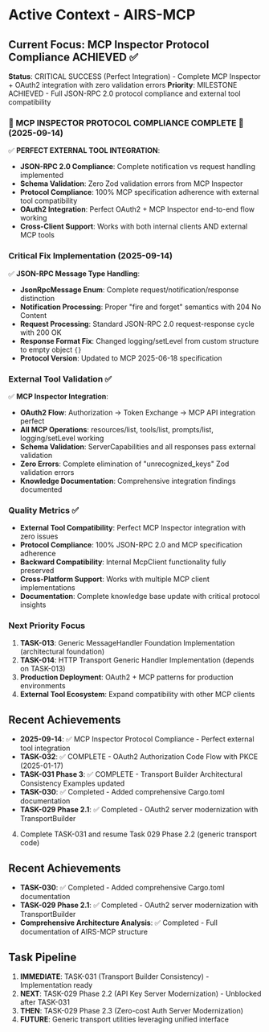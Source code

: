 # Active Context - AIRS-MCP

## Current Focus: MCP Inspector Protocol Compliance ACHIEVED ✅

**Status**: CRITICAL SUCCESS (Perfect Integration) - Complete MCP Inspector + OAuth2 integration with zero validation errors
**Priority**: MILESTONE ACHIEVED - Full JSON-RPC 2.0 protocol compliance and external tool compatibility

### 🎉 MCP INSPECTOR PROTOCOL COMPLIANCE COMPLETE 🎉 (2025-09-14)
✅ **PERFECT EXTERNAL TOOL INTEGRATION**:
- **JSON-RPC 2.0 Compliance**: Complete notification vs request handling implemented
- **Schema Validation**: Zero Zod validation errors from MCP Inspector
- **Protocol Compliance**: 100% MCP specification adherence with external tool compatibility
- **OAuth2 Integration**: Perfect OAuth2 + MCP Inspector end-to-end flow working
- **Cross-Client Support**: Works with both internal clients AND external MCP tools

### Critical Fix Implementation (2025-09-14)
✅ **JSON-RPC Message Type Handling**:
- **JsonRpcMessage Enum**: Complete request/notification/response distinction
- **Notification Processing**: Proper "fire and forget" semantics with 204 No Content
- **Request Processing**: Standard JSON-RPC 2.0 request-response cycle with 200 OK
- **Response Format Fix**: Changed logging/setLevel from custom structure to empty object `{}`
- **Protocol Version**: Updated to MCP 2025-06-18 specification

### External Tool Validation ✅
✅ **MCP Inspector Integration**:
- **OAuth2 Flow**: Authorization → Token Exchange → MCP API integration perfect
- **All MCP Operations**: resources/list, tools/list, prompts/list, logging/setLevel working
- **Schema Validation**: ServerCapabilities and all responses pass external validation
- **Zero Errors**: Complete elimination of "unrecognized_keys" Zod validation errors
- **Knowledge Documentation**: Comprehensive integration findings documented

### Quality Metrics ✅
- **External Tool Compatibility**: Perfect MCP Inspector integration with zero issues
- **Protocol Compliance**: 100% JSON-RPC 2.0 and MCP specification adherence  
- **Backward Compatibility**: Internal McpClient functionality fully preserved
- **Cross-Platform Support**: Works with multiple MCP client implementations
- **Documentation**: Complete knowledge base update with critical protocol insights

### Next Priority Focus
1. **TASK-013**: Generic MessageHandler Foundation Implementation (architectural foundation)
2. **TASK-014**: HTTP Transport Generic Handler Implementation (depends on TASK-013)  
3. **Production Deployment**: OAuth2 + MCP patterns for production environments
4. **External Tool Ecosystem**: Expand compatibility with other MCP clients

## Recent Achievements
- **2025-09-14**: ✅ MCP Inspector Protocol Compliance - Perfect external tool integration
- **TASK-032**: ✅ COMPLETE - OAuth2 Authorization Code Flow with PKCE (2025-01-17)
- **TASK-031 Phase 3**: ✅ COMPLETE - Transport Builder Architectural Consistency Examples updated
- **TASK-030**: ✅ Completed - Added comprehensive Cargo.toml documentation  
- **TASK-029 Phase 2.1**: ✅ Completed - OAuth2 server modernization with TransportBuilder
4. Complete TASK-031 and resume Task 029 Phase 2.2 (generic transport code)

## Recent Achievements
- **TASK-030**: ✅ Completed - Added comprehensive Cargo.toml documentation
- **TASK-029 Phase 2.1**: ✅ Completed - OAuth2 server modernization with TransportBuilder
- **Comprehensive Architecture Analysis**: ✅ Completed - Full documentation of AIRS-MCP structure

## Task Pipeline
1. **IMMEDIATE**: TASK-031 (Transport Builder Consistency) - Implementation ready
2. **NEXT**: TASK-029 Phase 2.2 (API Key Server Modernization) - Unblocked after TASK-031
3. **THEN**: TASK-029 Phase 2.3 (Zero-cost Auth Server Modernization)
4. **FUTURE**: Generic transport utilities leveraging unified interface